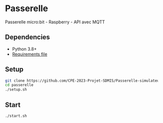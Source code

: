 # Passerelle

Passerelle micro:bit - Raspberry - API avec MQTT

## Dependencies
  - Python 3.8+
  - [Requirements file]()

## Setup
```sh
git clone https://github.com/CPE-2023-Projet-SDMIS/Passerelle-simulateur.git
cd passerelle
./setup.sh 
```

## Start
```sh
./start.sh
```
